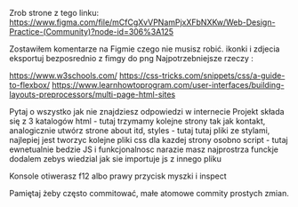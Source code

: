 Zrob strone z tego linku: https://www.figma.com/file/mCfCgXvVPNamPjxXFbNXKw/Web-Design-Practice-(Community)?node-id=306%3A125


Zostawiłem komentarze na Figmie czego nie musisz robić. ikonki i zdjecia eksportuj bezposrednio z fimgy do png
Najpotrzebniejsze rzeczy :

https://www.w3schools.com/
https://css-tricks.com/snippets/css/a-guide-to-flexbox/
https://www.learnhowtoprogram.com/user-interfaces/building-layouts-preprocessors/multi-page-html-sites

Pytaj o wszystko jak nie znajdziesz odpowiedzi w internecie
Projekt składa się z 3 katalogów
html - tutaj trzymamy kolejne strony tak jak kontakt, analogicznie utwórz strone about itd,
styles - tutaj tutaj pliki ze stylami, najlepiej jest tworzyc kolejne pliki css dla kazdej strony osobno
script - tutaj ewnetualnie bedzie JS i funkcjonalnosc narazie masz najprostrza funckje dodalem zebys wiedzial jak sie importuje js z innego pliku

Konsole otiwerasz f12 albo prawy przycisk myszki i inspect

Pamiętaj żeby często commitować, małe atomowe commity prostych zmian. 
